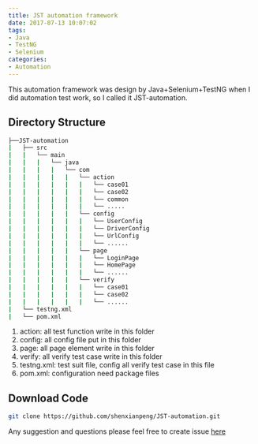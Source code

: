 ```yaml
---
title: JST automation framework
date: 2017-07-13 10:07:02
tags:
- Java
- TestNG
- Selenium
categories:
- Automation
---
```


This automation framework was design by Java+Selenium+TestNG when I did automation test work, so I called it JST-automation.

## Directory Structure

```bash
├──JST-automation
|   ├── src
|   |   └── main
|   |   |   └── java
|   |   |   |   └── com
|   |   |   |   |   └── action
|   |   |   |   |   |   └── case01
|   |   |   |   |   |   └── case02
|   |   |   |   |   |   └── common
|   |   |   |   |   |   └── .....
|   |   |   |   |   └── config
|   |   |   |   |   |   └── UserConfig
|   |   |   |   |   |   └── DriverConfig
|   |   |   |   |   |   └── UrlConfig
|   |   |   |   |   |   └── ......
|   |   |   |   |   └── page
|   |   |   |   |   |   └── LoginPage
|   |   |   |   |   |   └── HomePage
|   |   |   |   |   |   └── ......
|   |   |   |   |   └── verify
|   |   |   |   |   |   └── case01
|   |   |   |   |   |   └── case02
|   |   |   |   |   |   └── ......
|   └── testng.xml
|   └── pom.xml
```

1. action: all test function write in this folder
2. config: all config file put in this folder
3. page: all page element write in this folder
4. verify: all verify test case write in this folder
5. testng.xml: test suit file, config all verify test case in this file
6. pom.xml: configuration need package files

## Download Code

```bash
git clone https://github.com/shenxianpeng/JST-automation.git
```

Any suggestion and questions please feel free to create issue [here](https://github.com/shenxianpeng/JST-automation/issues)

